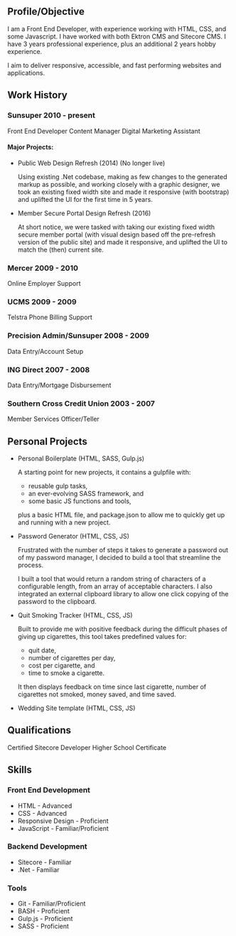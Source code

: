 ## Profile/Objective

I am a Front End Developer, with experience working with HTML, CSS, and some Javascript. I have worked with both Ektron CMS and Sitecore CMS. I have 3 years professional experience, plus an additional 2 years hobby experience.

I aim to deliver responsive, accessible, and fast performing websites and applications.

## Work History

### Sunsuper <span>2010 - present</span>

Front End Developer
Content Manager
Digital Marketing Assistant

#### Major Projects:

* Public Web Design Refresh (2014) (No longer live)

    Using existing .Net codebase, making as few changes to the generated markup as possible, and working closely with a graphic designer, we took an existing fixed width site and made it responsive (with bootstrap) and uplifted the UI for the first time in 5 years.

* Member Secure Portal Design Refresh (2016)

    At short notice, we were tasked with taking our existing fixed width secure member portal (with visual design based off the pre-refresh version of the public site) and made it responsive, and uplifted the UI to match the (then) current site.

### Mercer <span>2009 - 2010</span>

Online Employer Support

### UCMS <span>2009 - 2009</span>

Telstra Phone Billing Support

### Precision Admin/Sunsuper <span>2008 - 2009</span>

Data Entry/Account Setup

### ING Direct <span>2007 - 2008</span>

Data Entry/Mortgage Disbursement

### Southern Cross Credit Union <span>2003 - 2007</span>

Member Services Officer/Teller

## Personal Projects

* Personal Boilerplate (HTML, SASS, Gulp.js)

    A starting point for new projects, it contains a gulpfile with:

    * reusable gulp tasks, 
    * an ever-evolving SASS framework, and
    * some basic JS functions and tools, 

    plus a basic HTML file, and package.json to allow me to quickly get up and running with a new project.

* Password Generator (HTML, CSS, JS)

    Frustrated with the number of steps it takes to generate a password out of my password manager, I decided to build a tool that streamline the process.

    I built a tool that would return a random string of characters of a configurable length, from an array of acceptable characters. I also integrated an external clipboard library to allow one click copying of the password to the clipboard.

* Quit Smoking Tracker (HTML, CSS, JS)

    Built to provide me with positive feedback during the difficult phases of giving up cigarettes, this tool takes predefined values for:

    * quit date,
    * number of cigarettes per day,
    * cost per cigarette, and
    * time to smoke a cigarette.

    It then displays feedback on time since last cigarette, number of cigarettes not smoked, money saved, and time saved.

* Wedding Site template (HTML, CSS, JS)

## Qualifications

Certified Sitecore Developer
Higher School Certificate

## Skills

### Front End Development

* HTML - Advanced
* CSS - Advanced
* Responsive Design - Proficient
* JavaScript - Familiar/Proficient

### Backend Development

* Sitecore - Familiar
* .Net - Familiar

### Tools

* Git - Familiar/Proficient
* BASH - Proficient
* Gulp.js - Proficient
* SASS - Proficient